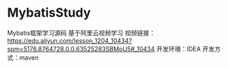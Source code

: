 # MybatisStudy
Mybatis框架学习源码
基于阿里云视频学习
视频链接：https://edu.aliyun.com/lesson_1204_10434?spm=5176.8764728.0.0.63525283SBMoU5#_10434
开发环境：IDEA
开发方式：maven
